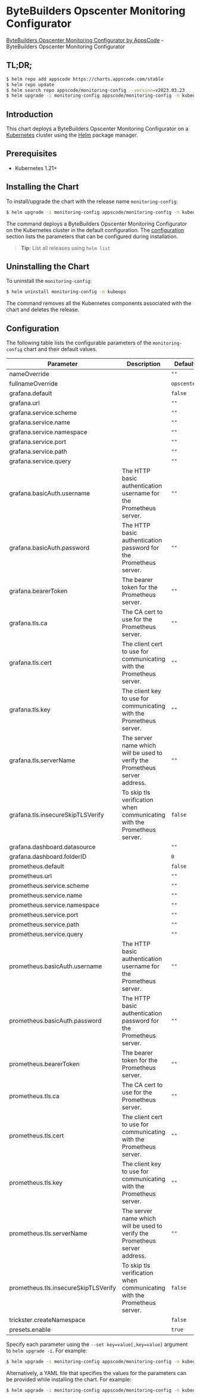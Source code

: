 # ByteBuilders Opscenter Monitoring Configurator

[ByteBuilders Opscenter Monitoring Configurator by AppsCode](https://github.com/bytebuilders/installer) - ByteBuilders Opscenter Monitoring Configurator

## TL;DR;

```bash
$ helm repo add appscode https://charts.appscode.com/stable
$ helm repo update
$ helm search repo appscode/monitoring-config --version=v2023.03.23
$ helm upgrade -i monitoring-config appscode/monitoring-config -n kubeops --create-namespace --version=v2023.03.23
```

## Introduction

This chart deploys a ByteBuilders Opscenter Monitoring Configurator on a [Kubernetes](http://kubernetes.io) cluster using the [Helm](https://helm.sh) package manager.

## Prerequisites

- Kubernetes 1.21+

## Installing the Chart

To install/upgrade the chart with the release name `monitoring-config`:

```bash
$ helm upgrade -i monitoring-config appscode/monitoring-config -n kubeops --create-namespace --version=v2023.03.23
```

The command deploys a ByteBuilders Opscenter Monitoring Configurator on the Kubernetes cluster in the default configuration. The [configuration](#configuration) section lists the parameters that can be configured during installation.

> **Tip**: List all releases using `helm list`

## Uninstalling the Chart

To uninstall the `monitoring-config`:

```bash
$ helm uninstall monitoring-config -n kubeops
```

The command removes all the Kubernetes components associated with the chart and deletes the release.

## Configuration

The following table lists the configurable parameters of the `monitoring-config` chart and their default values.

|              Parameter               |                                 Description                                 |        Default         |
|--------------------------------------|-----------------------------------------------------------------------------|------------------------|
| nameOverride                         |                                                                             | <code>""</code>        |
| fullnameOverride                     |                                                                             | <code>opscenter</code> |
| grafana.default                      |                                                                             | <code>false</code>     |
| grafana.url                          |                                                                             | <code>""</code>        |
| grafana.service.scheme               |                                                                             | <code>""</code>        |
| grafana.service.name                 |                                                                             | <code>""</code>        |
| grafana.service.namespace            |                                                                             | <code>""</code>        |
| grafana.service.port                 |                                                                             | <code>""</code>        |
| grafana.service.path                 |                                                                             | <code>""</code>        |
| grafana.service.query                |                                                                             | <code>""</code>        |
| grafana.basicAuth.username           | The HTTP basic authentication username for the Prometheus server.           | <code>""</code>        |
| grafana.basicAuth.password           | The HTTP basic authentication password for the Prometheus server.           | <code>""</code>        |
| grafana.bearerToken                  | The bearer token for the Prometheus server.                                 | <code>""</code>        |
| grafana.tls.ca                       | The CA cert to use for the Prometheus server.                               | <code>""</code>        |
| grafana.tls.cert                     | The client cert to use for communicating with the Prometheus server.        | <code>""</code>        |
| grafana.tls.key                      | The client key to use for communicating with the Prometheus server.         | <code>""</code>        |
| grafana.tls.serverName               | The server name which will be used to verify the Prometheus server address. | <code>""</code>        |
| grafana.tls.insecureSkipTLSVerify    | To skip tls verification when communicating with the Prometheus server.     | <code>false</code>     |
| grafana.dashboard.datasource         |                                                                             | <code>""</code>        |
| grafana.dashboard.folderID           |                                                                             | <code>0</code>         |
| prometheus.default                   |                                                                             | <code>false</code>     |
| prometheus.url                       |                                                                             | <code>""</code>        |
| prometheus.service.scheme            |                                                                             | <code>""</code>        |
| prometheus.service.name              |                                                                             | <code>""</code>        |
| prometheus.service.namespace         |                                                                             | <code>""</code>        |
| prometheus.service.port              |                                                                             | <code>""</code>        |
| prometheus.service.path              |                                                                             | <code>""</code>        |
| prometheus.service.query             |                                                                             | <code>""</code>        |
| prometheus.basicAuth.username        | The HTTP basic authentication username for the Prometheus server.           | <code>""</code>        |
| prometheus.basicAuth.password        | The HTTP basic authentication password for the Prometheus server.           | <code>""</code>        |
| prometheus.bearerToken               | The bearer token for the Prometheus server.                                 | <code>""</code>        |
| prometheus.tls.ca                    | The CA cert to use for the Prometheus server.                               | <code>""</code>        |
| prometheus.tls.cert                  | The client cert to use for communicating with the Prometheus server.        | <code>""</code>        |
| prometheus.tls.key                   | The client key to use for communicating with the Prometheus server.         | <code>""</code>        |
| prometheus.tls.serverName            | The server name which will be used to verify the Prometheus server address. | <code>""</code>        |
| prometheus.tls.insecureSkipTLSVerify | To skip tls verification when communicating with the Prometheus server.     | <code>false</code>     |
| trickster.createNamespace            |                                                                             | <code>false</code>     |
| presets.enable                       |                                                                             | <code>true</code>      |


Specify each parameter using the `--set key=value[,key=value]` argument to `helm upgrade -i`. For example:

```bash
$ helm upgrade -i monitoring-config appscode/monitoring-config -n kubeops --create-namespace --version=v2023.03.23 --set fullnameOverride=opscenter
```

Alternatively, a YAML file that specifies the values for the parameters can be provided while
installing the chart. For example:

```bash
$ helm upgrade -i monitoring-config appscode/monitoring-config -n kubeops --create-namespace --version=v2023.03.23 --values values.yaml
```
